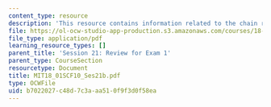 ```yaml
---
content_type: resource
description: 'This resource contains information related to the chain rule. '
file: https://ol-ocw-studio-app-production.s3.amazonaws.com/courses/18-01sc-single-variable-calculus-fall-2010/b7022027c48d7c3aaa510f9f3d0f58ea_MIT18_01SCF10_Ses21b.pdf
file_type: application/pdf
learning_resource_types: []
parent_title: 'Session 21: Review for Exam 1'
parent_type: CourseSection
resourcetype: Document
title: MIT18_01SCF10_Ses21b.pdf
type: OCWFile
uid: b7022027-c48d-7c3a-aa51-0f9f3d0f58ea
---
```

